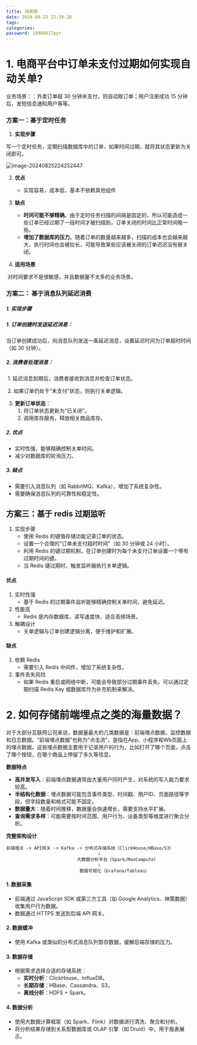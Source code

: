 ```yaml
---
title: 场景题
date: 2024-08-25 22:39:28
tags:
categories:
password: 19980617pyr
---
```


# 1. 电商平台中订单未支付过期如何实现自动关单?

业务场景：：外卖订单超 30 分钟未支付，则自动取订单；用户注册成功 15 分钟后，发短信息通知用户等等。

### 方案一：**基于定时任务**

1. **实现步骤**

​		写一个定时任务，定期扫描数据库中的订单，如果时间过期，就将其状态更新为关闭即可。

![image-20240825224252447](https://panyuro.oss-cn-beijing.aliyuncs.com/image-20240825224252447.png)

2. **优点**
   - 实现容易，成本低，基本不依赖其他组件

3. **缺点**
   - **时间可能不够精确**。由于定时任务扫描的间隔是固定的，所以可能造成一些订单已经过期了一段时间才被扫描到，订单关闭的时间比正常时间晚一些。
   - **增加了数据库的压力**。随着订单的数量越来越多，扫描的成本也会越来越大，执行时间也会被拉长，可能导致某些应该被关闭的订单迟迟没有被关闭。

4. **适用场景**

​		对时间要求不是很敏感，并且数据量不太多的业务场景。

### 方案二： **基于消息队列延迟消费**

##### 1. **实现步骤**

##### 	1. 订单创建时发送延迟消息：

​		当订单创建成功后，向消息队列发送一条延迟消息，设置延迟时间为订单超时时间（如 30 分钟）。

##### 	2. **消费者处理消息**：

​		1. 延迟消息到期后，消费者接收到消息并检查订单状态。

​		2. 如果订单仍处于“未支付”状态，则执行关单逻辑。

3. **更新订单状态**：
   1. 将订单状态更新为“已关闭”。
   2. 调用库存服务，释放相关商品库存。

##### 2. **优点**

- 实时性强，能够精确控制关单时间。
- 减少对数据库的轮询压力。

##### 3. **缺点**

- 需要引入消息队列（如 RabbitMQ、Kafka），增加了系统复杂性。
- 需要确保消息队列的可靠性和稳定性。

## 方案三：基于 **redis 过期监听**

1. 实现步骤
   - 使用 Redis 的键值存储功能记录订单的状态。
   - 设置一个合理的“订单未支付超时时间”（如 30 分钟或 24 小时）。
   - 利用 Redis 的键过期机制，在订单创建时为每个未支付订单设置一个带有过期时间的键。
   - 当 Redis 键过期时，触发监听器执行关单逻辑。

#### **优点**

1. 实时性强
   - 基于 Redis 的过期事件监听能够精确控制关单时间，避免延迟。
2. 性能高
   - Redis 是内存数据库，读写速度快，适合高频场景。
3. 解耦设计
   - 关单逻辑与订单创建逻辑分离，便于维护和扩展。

#### **缺点**

1. 依赖 Redis
   - 需要引入 Redis 中间件，增加了系统复杂性。
2. 事件丢失风险
   - 如果 Redis 重启或网络中断，可能会导致部分过期事件丢失。可以通过定期扫描 Redis Key 或数据库作为补充机制来解决。



# 2. 如何存储前端埋点之类的海量数据？

对于大部分互联网公司来说，数据量最大的几类数据是：前端埋点数据、监控数据和日志数据。“前端埋点数据”也称为“点击流”，是指在App、小程序和Wb页面上的埋点数据，这些埋点数据主要用于记录用户的行为，比如打开了哪个页面，点击了哪个按钮，在哪个商品上停留了多久等信息。

**数据特点**

- **高并发写入**：前端埋点数据通常由大量用户同时产生，对系统的写入能力要求较高。
- **半结构化数据**：埋点数据可能包含事件类型、时间戳、用户ID、页面路径等字段，但字段数量和格式可能不固定。
- **数据量大**：随着时间推移，数据量会快速增长，需要支持水平扩展。
- **查询需求多样**：可能需要按时间范围、用户行为、设备类型等维度进行聚合分析。

**完整架构设计**

```
前端埋点 -> API网关 -> Kafka -> 分布式存储系统（ClickHouse/HBase/S3）
                                   ↓
                           大数据分析平台（Spark/MaxCompute）
                                   ↓
                            数据可视化（Grafana/Tableau）
```



#### 1. 数据采集

- 前端通过 JavaScript SDK 或第三方工具（如 Google Analytics、神策数据）收集用户行为数据。
- 数据通过 HTTPS 发送到后端 API 网关。

#### **2. 数据缓冲**

- 使用 Kafka 或类似的分布式消息队列暂存数据，缓解后端存储的压力。

#### **3. 数据存储**

- 根据需求选择合适的存储系统：
  - **实时分析**：ClickHouse、InfluxDB。
  - **长期存储**：HBase、Cassandra、S3。
  - **离线分析**：HDFS + Spark。

#### **4. 数据分析**

- 使用大数据计算框架（如 Spark、Flink）对数据进行清洗、聚合和分析。
- 将分析结果存储到关系型数据库或 OLAP 引擎（如 Druid）中，用于报表展示。
